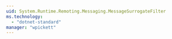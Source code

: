 ```yaml
---
uid: System.Runtime.Remoting.Messaging.MessageSurrogateFilter
ms.technology: 
  - "dotnet-standard"
manager: "wpickett"
---
```

